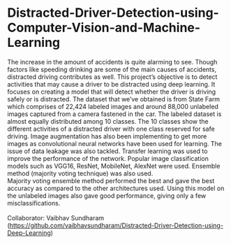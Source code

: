 # Distracted-Driver-Detection-using-Computer-Vision-and-Machine-Learning <br>
The increase in the amount of accidents is quite alarming to see. Though factors like speeding drinking are some of the main causes of accidents, distracted driving contributes as well. This project’s objective is to detect activities that may cause a driver to be distracted using deep learning. It focuses on creating a model that will detect whether the driver is driving safely or is distracted. The dataset that we’ve obtained is from State Farm which comprises of 22,424 labeled images and around 88,000 unlabeled images captured from a camera fastened in the car. The labeled dataset is almost equally distributed among 10 classes. The 10 classes show the different activities of a distracted driver with one class reserved for safe driving. Image augmentation has also been implementing to get more images as convolutional neural networks have been used for learning. The issue of data leakage was also tackled. Transfer learning was used to improve the performance of the network. Popular image classification models such as VGG16, ResNet, MobileNet, AlexNet were used. Ensemble method (majority voting technique) was also used.<br>
Majority voting ensemble method performed the best and gave the best accuracy as compared to the other architectures used. Using this model on the unlabeled images also gave good performance, giving only a few misclassifications.<br><br>
Collaborator: Vaibhav Sundharam (https://github.com/vaibhavsundharam/Distracted-Driver-Detection-using-Deep-Learning)
